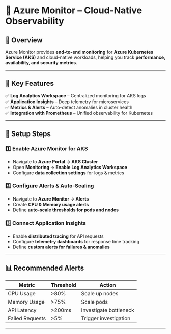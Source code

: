 # 📡 Azure Monitor – Cloud-Native Observability  

## 📌 Overview  
Azure Monitor provides **end-to-end monitoring** for **Azure Kubernetes Service (AKS)** and cloud-native workloads, helping you track **performance, availability, and security metrics**.

---

## 🚀 Key Features  
✅ **Log Analytics Workspace** – Centralized monitoring for AKS logs  
✅ **Application Insights** – Deep telemetry for microservices  
✅ **Metrics & Alerts** – Auto-detect anomalies in cluster health  
✅ **Integration with Prometheus** – Unified observability for Kubernetes  

---

## 🔹 Setup Steps  
### **1️⃣ Enable Azure Monitor for AKS**  
- Navigate to **Azure Portal → AKS Cluster**  
- Open **Monitoring → Enable Log Analytics Workspace**  
- Configure **data collection settings** for logs & metrics  

### **2️⃣ Configure Alerts & Auto-Scaling**  
- Navigate to **Azure Monitor → Alerts**  
- Create **CPU & Memory usage alerts**  
- Define **auto-scale thresholds for pods and nodes**  

### **3️⃣ Connect Application Insights**  
- Enable **distributed tracing** for API requests  
- Configure **telemetry dashboards** for response time tracking  
- Define **custom alerts for failures & anomalies**  

---

## 📊 Recommended Alerts  
| **Metric** | **Threshold** | **Action** |
|------------|-------------|------------|
| CPU Usage | >80% | Scale up nodes |
| Memory Usage | >75% | Scale pods |
| API Latency | >200ms | Investigate bottleneck |
| Failed Requests | >5% | Trigger investigation |

---